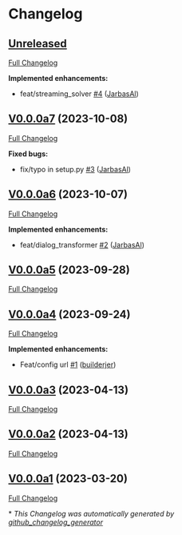# Changelog

## [Unreleased](https://github.com/OpenVoiceOS/ovos-solver-plugin-openai-persona/tree/HEAD)

[Full Changelog](https://github.com/OpenVoiceOS/ovos-solver-plugin-openai-persona/compare/V0.0.0a7...HEAD)

**Implemented enhancements:**

- feat/streaming\_solver [\#4](https://github.com/OpenVoiceOS/ovos-solver-plugin-openai-persona/pull/4) ([JarbasAl](https://github.com/JarbasAl))

## [V0.0.0a7](https://github.com/OpenVoiceOS/ovos-solver-plugin-openai-persona/tree/V0.0.0a7) (2023-10-08)

[Full Changelog](https://github.com/OpenVoiceOS/ovos-solver-plugin-openai-persona/compare/V0.0.0a6...V0.0.0a7)

**Fixed bugs:**

- fix/typo in setup.py [\#3](https://github.com/OpenVoiceOS/ovos-solver-plugin-openai-persona/pull/3) ([JarbasAl](https://github.com/JarbasAl))

## [V0.0.0a6](https://github.com/OpenVoiceOS/ovos-solver-plugin-openai-persona/tree/V0.0.0a6) (2023-10-07)

[Full Changelog](https://github.com/OpenVoiceOS/ovos-solver-plugin-openai-persona/compare/V0.0.0a5...V0.0.0a6)

**Implemented enhancements:**

- feat/dialog\_transformer [\#2](https://github.com/OpenVoiceOS/ovos-solver-plugin-openai-persona/pull/2) ([JarbasAl](https://github.com/JarbasAl))

## [V0.0.0a5](https://github.com/OpenVoiceOS/ovos-solver-plugin-openai-persona/tree/V0.0.0a5) (2023-09-28)

[Full Changelog](https://github.com/OpenVoiceOS/ovos-solver-plugin-openai-persona/compare/V0.0.0a4...V0.0.0a5)

## [V0.0.0a4](https://github.com/OpenVoiceOS/ovos-solver-plugin-openai-persona/tree/V0.0.0a4) (2023-09-24)

[Full Changelog](https://github.com/OpenVoiceOS/ovos-solver-plugin-openai-persona/compare/V0.0.0a3...V0.0.0a4)

**Implemented enhancements:**

- Feat/config url [\#1](https://github.com/OpenVoiceOS/ovos-solver-plugin-openai-persona/pull/1) ([builderjer](https://github.com/builderjer))

## [V0.0.0a3](https://github.com/OpenVoiceOS/ovos-solver-plugin-openai-persona/tree/V0.0.0a3) (2023-04-13)

[Full Changelog](https://github.com/OpenVoiceOS/ovos-solver-plugin-openai-persona/compare/V0.0.0a2...V0.0.0a3)

## [V0.0.0a2](https://github.com/OpenVoiceOS/ovos-solver-plugin-openai-persona/tree/V0.0.0a2) (2023-04-13)

[Full Changelog](https://github.com/OpenVoiceOS/ovos-solver-plugin-openai-persona/compare/V0.0.0a1...V0.0.0a2)

## [V0.0.0a1](https://github.com/OpenVoiceOS/ovos-solver-plugin-openai-persona/tree/V0.0.0a1) (2023-03-20)

[Full Changelog](https://github.com/OpenVoiceOS/ovos-solver-plugin-openai-persona/compare/8778c7bf0fbe4c52bf5631b5a4f43812f41d3eda...V0.0.0a1)



\* *This Changelog was automatically generated by [github_changelog_generator](https://github.com/github-changelog-generator/github-changelog-generator)*
